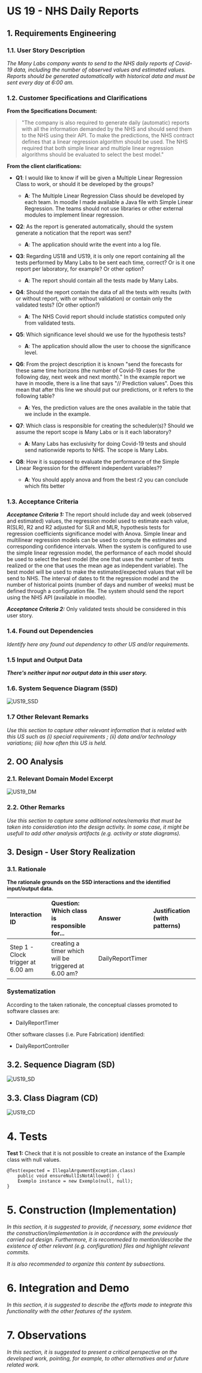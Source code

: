 # US 19 - NHS Daily Reports

## 1. Requirements Engineering

### 1.1. User Story Description

*The Many Labs company wants to send to the NHS daily reports of Covid-19
 data, including the number of observed values and estimated values. Reports should be
 generated automatically with historical data and must be sent every day at 6:00 am.*

### 1.2. Customer Specifications and Clarifications 

**From the Specifications Document:**
>"The company is also required to generate daily (automatic) reports
 with all the information demanded by the NHS and should send them to the NHS using their API.
 To make the predictions, the NHS contract defines that a linear regression algorithm should be used.
 The NHS required that both simple linear and multiple linear regression algorithms should be
 evaluated to select the best model."

**From the client clarifications:**
* **Q1**: I would like to know if will be given a Multiple Linear Regression Class 
  to work, or should it be developed by the groups?
    * **A**: The Multiple Linear Regression Class should be developed by each team. 
      In moodle I made available a Java file with Simple Linear Regression.
      The teams should not use libraries or other external modules to implement linear 
      regression.


* **Q2**: As the report is generated automatically, should the system generate a 
  notication that the report was sent?
  * **A**: The application should write the event into a log file.


* **Q3**: Regarding US18 and US19, it is only one report containing all the tests performed
  by Many Labs to be sent each time, correct? Or is it one report per laboratory,
  for example? Or other option?
  * **A**: The report should contain all the tests made by Many Labs.


* **Q4**: Should the report contain the data of all the tests with results
  (with or without report, with or without validation) or contain only
  the validated tests? (Or other option?)
  * **A**: The NHS Covid report should include statistics computed only from validated tests.


* **Q5**: Which significance level should we use for the hypothesis tests?
  * **A**: The application should allow the user to choose the significance level.


* **Q6**: From the project description it is known "send the forecasts for these same
  time horizons (the number of Covid-19 cases for the following day, next week and
  next month)." In the example report we have in moodle, there is a line that says
  "// Prediction values". Does this mean that after this line we should put our predictions,
  or it refers to the following table?
    * **A**: Yes, the prediction values are the ones available in the table that we include
      in the example.


* **Q7**: Which class is responsible for creating the scheduler(s)? Should we assume the
  report scope is Many Labs or is it each laboratory?
    * **A**: Many Labs has exclusivity for doing Covid-19 tests and should send 
      nationwide reports to NHS. The scope is Many Labs.


* **Q8**: How it is supposed to evaluate the performance of the Simple Linear Regression
  for the different independent variables??
    * **A**: You should apply anova and from the best r2 you can conclude which fits better

### 1.3. Acceptance Criteria

**_Acceptance Criteria 1:_** The report should include day and week (observed and
estimated) values, the regression model used to estimate each value, R(SLR), R2
and R2 adjusted for SLR and MLR, hypothesis tests for regression coefficients
significance model with Anova. Simple linear and multilinear regression models
can be used to compute the estimates and corresponding confidence intervals.
When the system is configured to use the simple linear regression model, the
performance of each model should be used to select the best model (the one that
uses the number of tests realized or the one that uses the mean age as independent
variable). The best model will be used to make the estimated/expected values that
will be send to NHS. The interval of dates to fit the regression model and the
number of historical points (number of days and number of weeks) must be
defined through a configuration file. The system should send the report using the
NHS API (available in moodle).

**_Acceptance Criteria 2:_** Only validated tests should be considered in this user
story.

### 1.4. Found out Dependencies

*Identify here any found out dependency to other US and/or requirements.*

### 1.5 Input and Output Data

**_There's neither input nor output data in this user story._**

### 1.6. System Sequence Diagram (SSD)

![US19_SSD](US19_SSD.svg)

### 1.7 Other Relevant Remarks

*Use this section to capture other relevant information that is related with this US such as (i) special requirements ; (ii) data and/or technology variations; (iii) how often this US is held.* 

## 2. OO Analysis

### 2.1. Relevant Domain Model Excerpt

![US19_DM](US19_DM.svg)

### 2.2. Other Remarks

*Use this section to capture some aditional notes/remarks that must be taken into consideration into the design activity. In some case, it might be usefull to add other analysis artifacts (e.g. activity or state diagrams).* 

## 3. Design - User Story Realization 

### 3.1. Rationale

**The rationale grounds on the SSD interactions and the identified input/output data.**

| Interaction ID | Question: Which class is responsible for... | Answer  | Justification (with patterns)  |
|:-------------  |:--------------------- |:------------|:---------------------------- |
| Step 1 - Clock trigger at 6.00 am | creating a timer which will be triggered at 6.00 am?| DailyReportTimer |  |

### Systematization ##

According to the taken rationale, the conceptual classes promoted to software classes are: 

 * DailyReportTimer

Other software classes (i.e. Pure Fabrication) identified: 
 * DailyReportController

## 3.2. Sequence Diagram (SD)

![US19_SD](US19_SD.svg)

## 3.3. Class Diagram (CD)

![US19_CD](US19_CD.svg)

# 4. Tests 

**Test 1:** Check that it is not possible to create an instance of the Example class with null values. 

	@Test(expected = IllegalArgumentException.class)
		public void ensureNullIsNotAllowed() {
		Exemplo instance = new Exemplo(null, null);
	}

# 5. Construction (Implementation)

*In this section, it is suggested to provide, if necessary, some evidence that the construction/implementation is in accordance with the previously carried out design. Furthermore, it is recommeded to mention/describe the existence of other relevant (e.g. configuration) files and highlight relevant commits.*

*It is also recommended to organize this content by subsections.* 

# 6. Integration and Demo 

*In this section, it is suggested to describe the efforts made to integrate this functionality with the other features of the system.*

# 7. Observations

*In this section, it is suggested to present a critical perspective on the developed work, pointing, for example, to other alternatives and or future related work.*





